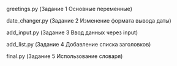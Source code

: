 greetings.py (Задание 1 Основные переменные)

date_changer.py (Задание 2 Изменение формата вывода даты)

add_input.py (Задание 3 Ввод данных через input)

add_list.py (Задание 4 Добавление списка заголовков)

final.py (Задание 5 Использование словаря)
